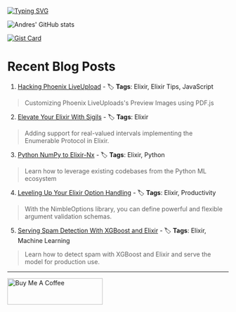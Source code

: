 [![Typing SVG](https://readme-typing-svg.demolab.com?font=IBM+Plex+Mono&weight=700&size=25&pause=1000&center=true&multiline=true&width=435&height=69&lines=Hi%2C+thanks+for+stopping+by;+Take+a+look+around+%F0%9F%91%8B)](https://git.io/typing-svg)

![Andres' GitHub stats](https://github-readme-stats.vercel.app/api?username=acalejos&theme=transparent&show_icons=true)

[![Gist Card](https://github-readme-stats.vercel.app/api/gist?id=4598e5e2b2b91e420a4cf609bc2ffc03&theme=transparent)](https://gist.github.com/acalejos/4598e5e2b2b91e420a4cf609bc2ffc03)
# Recent Blog Posts
<!-- BLOG-POST-LIST:START -->
 1. [Hacking Phoenix LiveUpload](https://www.thestackcanary.com/phoenix-liveuploads-pdf/) - 🏷️ **Tags**: Elixir, Elixir Tips, JavaScript 
 > Customizing Phoenix LiveUploads&#39;s Preview Images using PDF.js 

 2. [Elevate Your Elixir With Sigils](https://www.thestackcanary.com/elevate-your-elixir-with-sigils/) - 🏷️ **Tags**: Elixir 
 > Adding support for real-valued intervals implementing the Enumerable Protocol in Elixir. 

 3. [Python NumPy to Elixir-Nx](https://www.thestackcanary.com/numpy-to-nx/) - 🏷️ **Tags**: Elixir, Python 
 > Learn how to leverage existing codebases from the Python ML ecosystem 

 4. [Leveling Up Your Elixir Option Handling](https://www.thestackcanary.com/elixir-nimble-options/) - 🏷️ **Tags**: Elixir, Productivity 
 > With the NimbleOptions library, you can define powerful and flexible argument validation schemas.  

 5. [Serving Spam Detection With XGBoost and Elixir](https://www.thestackcanary.com/serving-spam-detection-with-xgboost-and-elixir/) - 🏷️ **Tags**: Elixir, Machine Learning 
 > Learn how to detect spam with XGBoost and Elixir and serve the model for production use.  
<!-- BLOG-POST-LIST:END -->

--- 
<a href="https://www.buymeacoffee.com/acalejos" target="_blank"><img src="https://cdn.buymeacoffee.com/buttons/v2/default-yellow.png" alt="Buy Me A Coffee" style="height: 60px !important;width: 217px !important;" ></a>
